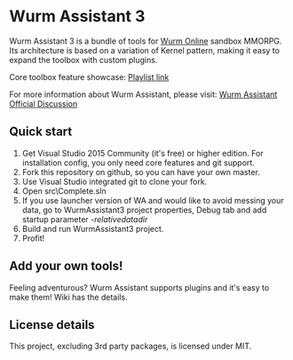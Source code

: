 Wurm Assistant 3
====================

Wurm Assistant 3 is a bundle of tools for [Wurm Online][] sandbox MMORPG. Its architecture is based on a variation of Kernel pattern, making it easy to expand the toolbox with custom plugins.

Core toolbox feature showcase:
[Playlist link](https://www.youtube.com/playlist?list=PLfBWOgqhq7n5SoTFrwsO2-qIu8WQxYYOG)

For more information about Wurm Assistant, please visit:
[Wurm Assistant Official Discussion][official thread]

Quick start
--------------

1. Get Visual Studio 2015 Community (it's free) or higher edition. For installation config, you only need core features and git support.
2. Fork this repository on github, so you can have your own master.
3. Use Visual Studio integrated git to clone your fork.
4. Open src\Complete.sln
5. If you use launcher version of WA and would like to avoid messing your data, go to WurmAssistant3 project properties, Debug tab and add startup parameter *-relativedatadir*
6. Build and run WurmAssistant3 project.
7. Profit!

Add your own tools!
--------------

Feeling adventurous? Wurm Assistant supports plugins and it's easy to make them! Wiki has the details.


License details
-------------

This project, excluding 3rd party packages, is licensed under MIT.

[Wurm Online]:http://www.wurmonline.com/
[official thread]:http://forum.wurmonline.com/index.php?/topic/68031-wurm-assistant-enrich-your-wurm-experience/